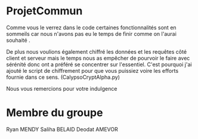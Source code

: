 # ProjetCommun

Comme vous le verrez dans le code certaines fonctionnalités sont en sommeils car nous n'avons pas eu le temps de finir comme on l'aurai souhaité .


De plus nous voulions également chiffré les données et les requêtes côté client et serveur mais le temps nous as empêcher de pourvoir le faire avec sérénité donc ont a préféré se concentrer sur l'essentiel. C'est pourquoi j'ai ajouté le script de chiffrement pour que vous puissiez voire les efforts fournie dans ce sens. (CalypsoCryptAlpha.py)


Nous vous remercions pour votre indulgence 

# Membre du groupe
Ryan MENDY
Saliha BELAID
Deodat AMEVOR
